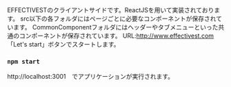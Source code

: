 EFFECTIVESTのクライアントサイドです。ReactJSを用いて実装されております。
src以下の各フォルダにはページごとに必要なコンポーネントが保存されています。
CommonComponentフォルダにはヘッダーやタブメニューといった共通のコンポーネントが保存されています。
URL:http://www.effectivest.com 
「Let's start」ボタンでスタートします。
### `npm start`
http://localhost:3001　でアプリケーションが実行されます。
